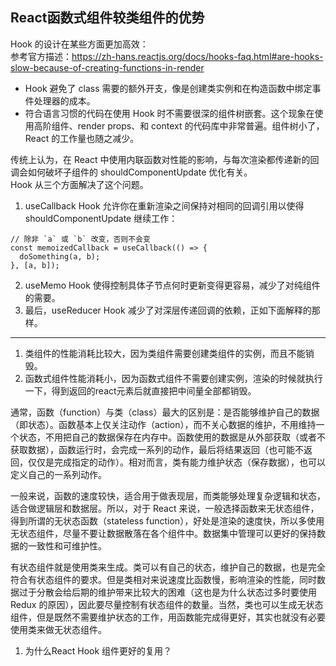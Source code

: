## React函数式组件较类组件的优势


Hook 的设计在某些方面更加高效：  
参考官方描述：https://zh-hans.reactjs.org/docs/hooks-faq.html#are-hooks-slow-because-of-creating-functions-in-render

- Hook 避免了 class 需要的额外开支，像是创建类实例和在构造函数中绑定事件处理器的成本。
- 符合语言习惯的代码在使用 Hook 时不需要很深的组件树嵌套。这个现象在使用高阶组件、render props、和 context 的代码库中非常普遍。组件树小了，React 的工作量也随之减少。


传统上认为，在 React 中使用内联函数对性能的影响，与每次渲染都传递新的回调会如何破坏子组件的 shouldComponentUpdate 优化有关。  
Hook 从三个方面解决了这个问题。

1. useCallback Hook 允许你在重新渲染之间保持对相同的回调引用以使得 shouldComponentUpdate 继续工作：
```
// 除非 `a` 或 `b` 改变，否则不会变
const memoizedCallback = useCallback(() => {
  doSomething(a, b);
}, [a, b]);
```

2. useMemo Hook 使得控制具体子节点何时更新变得更容易，减少了对纯组件的需要。
3. 最后，useReducer Hook 减少了对深层传递回调的依赖，正如下面解释的那样。


-------------------------------------------------------------------

1. 类组件的性能消耗比较大，因为类组件需要创建类组件的实例，而且不能销毁。
2. 函数式组件性能消耗小，因为函数式组件不需要创建实例，渲染的时候就执行一下，得到返回的react元素后就直接把中间量全部都销毁。

通常，函数（function）与类（class）最大的区别是：是否能够维护自己的数据（即状态）。函数基本上仅关注动作（action），而不关心数据的维护，不用维持一个状态，不用把自己的数据保存在内存中。函数使用的数据是从外部获取（或者不获取数据），函数运行时，会完成一系列的动作，最后将结果返回（也可能不返回，仅仅是完成指定的动作）。相对而言，类有能力维护状态（保存数据），也可以定义自己的一系列动作。  

一般来说，函数的速度较快，适合用于做表现层，而类能够处理复杂逻辑和状态，适合做逻辑层和数据层。所以，对于 React 来说，一般选择函数来无状态组件，得到所谓的无状态函数（stateless function），好处是渲染的速度快，所以多使用无状态组件，尽量不要让数据散落在各个组件中。数据集中管理可以更好的保持数据的一致性和可维护性。  

有状态组件就是使用类来生成。类可以有自己的状态，维护自己的数据，也是完全符合有状态组件的要求。但是类相对来说速度比函数慢，影响渲染的性能，同时数据过于分散会给后期的维护带来比较大的困难（这也是为什么状态过多时要使用 Redux 的原因），因此要尽量控制有状态组件的数量。当然，类也可以生成无状态组件，但是既然不需要维护状态的工作，用函数能完成得更好，其实也就没有必要使用类来做无状态组件。






1. 为什么React Hook 组件更好的复用？
